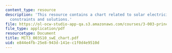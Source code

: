 ```yaml
---
content_type: resource
description: 'This resource contains a chart related to solar electricity: problem,
  constraints and solutions.'
file: https://ol-ocw-studio-app-qa.s3.amazonaws.com/courses/3-003-principles-of-engineering-practice-spring-2010/e844e4fb25e8943d141ec1f0d4e9510d_MIT3_003S10_swE_chart.pdf
file_type: application/pdf
resourcetype: Document
title: MIT3_003S10_swE_chart.pdf
uid: e844e4fb-25e8-943d-141e-c1f0d4e9510d
---
```

